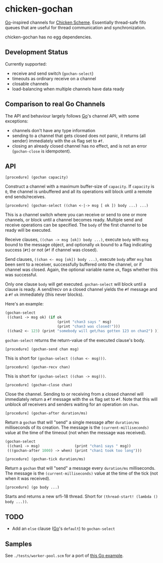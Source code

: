 # chicken-gochan

 [Chicken Scheme]: http://call-cc.org/
 [Go]: http://golang.org/

[Go]-inspired channels for [Chicken Scheme]. Essentially thread-safe
fifo queues that are useful for thread communication and
synchronization.

chicken-gochan has no egg dependencies.

## Development Status

Currently supported:

- receive and send switch (`gochan-select`)
- timeouts as ordinary receive on a channel
- closable channels
- load-balancing when multiple channels have data ready

## Comparison to real Go Channels

The API and behaviour largely follows [Go]'s channel API, with some
exceptions:

- channels don't have any type information
- sending to a channel that gets closed does not panic, it returns
  (all sender) immediately with the `ok` flag set to `#f`.
- closing an already closed channel has no effect, and is not an error
  (`gochan-close` is idempotent).

## API

    [procedure] (gochan capacity)

Construct a channel with a maximum buffer-size of `capacity`. If
`capacity` is `0`, the channel is unbuffered and all its operations
will block until a remote end sends/receives.

    [procedure] (gochan-select ((chan <-|-> msg [ ok ]) body ...) ...)

This is a channel switch where you can receive or send to one or more
channels, or block until a channel becomes ready. Multiple send and
receive operations can be specified. The `body` of the first channel
to be ready will be executed.

Receive clauses, `((chan -> msg [ok]) body ...)`, execute `body` with
`msg` bound to the message object, and optionally `ok` bound to a flag
indicating success (`#t`) or not (`#f` if channel was closed).

Send clauses, `((chan <- msg [ok]) body ...)`, execute `body` after
`msg` has been sent to a receiver, successfully buffered onto the
channel, or if channel was closed. Again, the optional variable name
`ok`, flags whether this was successful.

Only one clause `body` will get executed. `gochan-select` will block
until a clause is ready. A send/recv on a closed channel yields the
`#f` message and a `#f` `ok` immediately (this never blocks).

Here's an example:

```scheme
(gochan-select
 ((chan1 -> msg ok) (if ok
                        (print "chan3 says " msg)
                        (print "chan3 was closed!")))
 ((chan2 <- 123) (print "somebody will get/has gotten 123 on chan2") ))
```

`gochan-select` returns the return-value of the executed clause's
body.

    [procedure] (gochan-send chan msg)

This is short for `(gochan-select ((chan <- msg)))`.

    [procedure] (gochan-recv chan)

This is short for `(gochan-select ((chan -> msg)))`.

    [procedure] (gochan-close chan)

Close the channel. Sending to or receiving from a closed channel will
immediately return a `#f` message with the `ok` flag set to `#f`. Note
that this will unblock _all_ receivers and senders waiting for an
operation on `chan`.

    [procedure] (gochan-after duration/ms)

Return a `gochan` that will "send" a single message after
`duration/ms` milliseconds of its creation. The message is the
`(current-milliseconds)` value at the time of the timeout (not when
the message was received).

```scheme
(gochan-select
 ((chan1 -> msg)                (print "chan1 says " msg))
 (((gochan-after 1000) -> when) (print "chan1 took too long")))
```

    [procedure] (gochan-tick duration/ms)

Return a `gochan` that will "send" a message every `duration/ms`
milliseconds. The message is the `(current-milliseconds)`
value at the time of the tick (not when it was received).

    [procedure] (go body ...)

Starts and returns a new srfi-18 thread. Short for `(thread-start!
(lambda () body ...))`.

## TODO

- Add an `else` clause ([Go]'s `default`) to `gochan-select`

## Samples

See `./tests/worker-pool.scm` for a port of
[this Go example](https://gobyexample.com/worker-pools).
